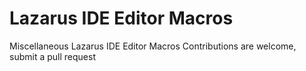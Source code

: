 # Lazarus IDE Editor Macros

Miscellaneous Lazarus IDE Editor Macros
Contributions are welcome, submit a pull request
